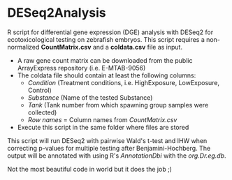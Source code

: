 # DESeq2Analysis
R script for differential gene expression (DGE) analysis with DESeq2 for ecotoxicological testing on zebrafish embryos. 
This script requires a non-normalized **CountMatrix.csv** and a **coldata.csv** file as input.
* A raw gene count matrix can be downloaded from the public ArrayExpress repository (i.e. E-MTAB-9056)
* The coldata file should contain at least the following columns:
  * _Condition_ (Treatment conditions, i.e. HighExposure, LowExposure, Control)
  * _Substance_ (Name of the tested Substance)
  * _Tank_ (Tank number from which spawning group samples were collected)
  * _Row names_ = Column names from *CountMatrix.csv*
* Execute this script in the same folder where files are stored

This script will run DESeq2 with pairwise Wald's t-test and IHW when correcting p-values for multiple testing after Benjamini-Hochberg. The output will be annotated with using R's *AnnotationDbi* with the *org.Dr.eg.db*.

Not the most beautiful code in world but it does the job ;)
